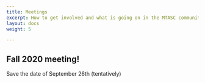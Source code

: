 ```yaml
---
title: Meetings
excerpt: How to get involved and what is going on in the MTASC community!
layout: docs
weight: 5

---
```


## Fall 2020 meeting!

Save the date of September 26th (tentatively)